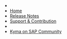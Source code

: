 * <!-- markdown-link-check-disable -->
* [Home](/README.md)
* [Release Notes](/release-notes.md)
* [Support & Contribution](/support-contribution.md)
* <!-- markdown-link-check-enable -->
* [Kyma on SAP Community](https://community.sap.com/topics/kyma)